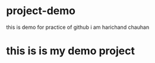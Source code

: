 # project-demo
this is demo for practice of github
i am harichand chauhan
# this is is my demo project 
